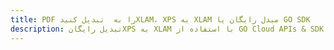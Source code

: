 ---title: PDF را به  تبدیل کنیدXLAM، XPS به XLAM مبدل رایگان یا GO SDKdescription: تبدیل رایگانXPS به XLAM با استفاده از GO Cloud APIs & SDK همچنین اسناد PDF را در Cloud ایجاد، ویرایش و رندر کنید.---